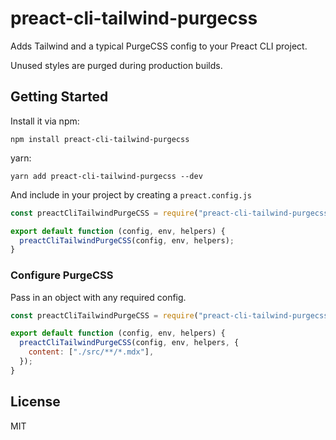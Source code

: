 # preact-cli-tailwind-purgecss

Adds Tailwind and a typical PurgeCSS config to your Preact CLI project.

Unused styles are purged during production builds.

## Getting Started

Install it via npm:

```shell
npm install preact-cli-tailwind-purgecss
```

yarn:

```shell
yarn add preact-cli-tailwind-purgecss --dev
```

And include in your project by creating a `preact.config.js`

```javascript
const preactCliTailwindPurgeCSS = require("preact-cli-tailwind-purgecss");

export default function (config, env, helpers) {
  preactCliTailwindPurgeCSS(config, env, helpers);
}
```

### Configure PurgeCSS

Pass in an object with any required config.

```javascript
const preactCliTailwindPurgeCSS = require("preact-cli-tailwind-purgecss");

export default function (config, env, helpers) {
  preactCliTailwindPurgeCSS(config, env, helpers, {
    content: ["./src/**/*.mdx"],
  });
}
```

## License

MIT
